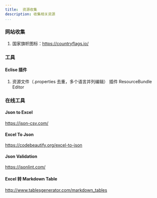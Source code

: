 ```yaml
---
title:  资源收集
description: 收集相关资源
...
```


### 网站收集
1. 国家旗帜图标：https://countryflags.io/



###  工具
#### Eclise  插件
1. 资源文件（.properties 去重，多个语言并列编辑）  插件  ResourceBundle Editor






### 在线工具

#### Json to Excel
https://json-csv.com/

#### Excel To Json
https://codebeautify.org/excel-to-json

#### Json Validation
https://jsonlint.com/

#### Excel 转 Markdown Table
http://www.tablesgenerator.com/markdown_tables

